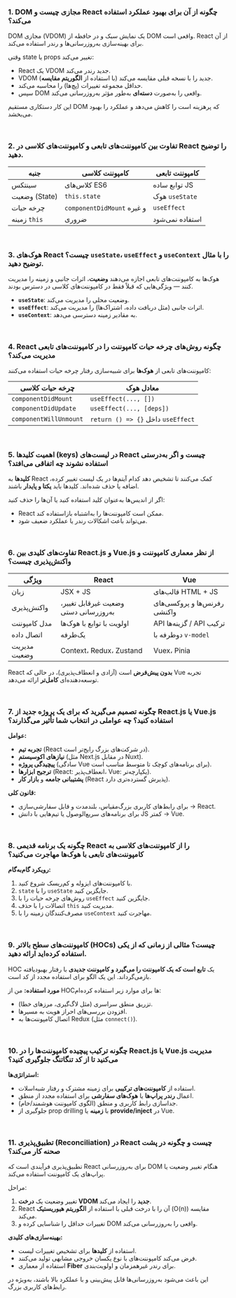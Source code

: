 ### 1. DOM مجازی چیست و React چگونه از آن برای بهبود عملکرد استفاده می‌کند؟

DOM مجازی (VDOM) یک نمایش سبک و در حافظه از DOM واقعی است. React از آن برای بهینه‌سازی به‌روزرسانی‌ها و رندر استفاده می‌کند.

وقتی state یا props تغییر می‌کند:

- React یک VDOM جدید رندر می‌کند.
- VDOM جدید را با نسخه قبلی مقایسه می‌کند (با استفاده از **الگوریتم مقایسه**).
- حداقل مجموعه تغییرات (پچ‌ها) را محاسبه می‌کند.
- سپس DOM واقعی را به‌صورت **دسته‌ای** به‌طور مؤثر به‌روزرسانی می‌کند.

این کار دستکاری مستقیم DOM که پرهزینه است را کاهش می‌دهد و عملکرد را بهبود می‌بخشد.

<br />

### 2. تفاوت بین کامپوننت‌های تابعی و کامپوننت‌های کلاسی در React را توضیح دهید.

| جنبه           | کامپوننت کلاسی         | کامپوننت تابعی      |
| -------------- | ----------------------- | -------------------- |
| سینتکس        | کلاس‌های ES6            | توابع ساده JS       |
| وضعیت (State)  | `this.state`            | هوک `useState`       |
| چرخه حیات     | `componentDidMount` و غیره | `useEffect`          |
| زمینه `this`   | ضروری                   | استفاده نمی‌شود      |

<br />

### 3. هوک‌های React چیست؟ `useState`، `useEffect` و `useContext` را با مثال توضیح دهید.

هوک‌ها به کامپوننت‌های تابعی اجازه می‌دهند **وضعیت**، اثرات جانبی و زمینه را مدیریت کنند — ویژگی‌هایی که قبلاً فقط در کامپوننت‌های کلاسی در دسترس بودند.

- **`useState`**: وضعیت محلی را مدیریت می‌کند.
- **`useEffect`**: اثرات جانبی (مثل دریافت داده، اشتراک‌ها) را مدیریت می‌کند.
- **`useContext`**: به مقادیر زمینه دسترسی می‌دهد.

<br />

### 4. React چگونه روش‌های چرخه حیات کامپوننت را در کامپوننت‌های تابعی مدیریت می‌کند؟

کامپوننت‌های تابعی از **هوک‌ها** برای شبیه‌سازی رفتار چرخه حیات استفاده می‌کنند:

| چرخه حیات کلاسی       | معادل هوک                          |
| ---------------------- | ----------------------------------- |
| `componentDidMount`    | `useEffect(..., [])`                |
| `componentDidUpdate`   | `useEffect(..., [deps])`            |
| `componentWillUnmount` | `return () => {}` داخل `useEffect` |

<br />

### 5. اهمیت کلیدها (keys) در لیست‌های React چیست و اگر به‌درستی استفاده نشوند چه اتفاقی می‌افتد؟

**کلیدها** به React کمک می‌کنند تا تشخیص دهد کدام آیتم‌ها در یک لیست تغییر کرده، اضافه یا حذف شده‌اند. کلیدها باید **یکتا و پایدار** باشند.

اگر از اندیس‌ها به‌عنوان کلید استفاده کنید یا آن‌ها را حذف کنید:

- React ممکن است کامپوننت‌ها را به‌اشتباه بازاستفاده کند.
- می‌تواند باعث اشکالات رندر یا عملکرد ضعیف شود.

<br />

### 6. تفاوت‌های کلیدی بین React.js و Vue.js از نظر معماری کامپوننت و واکنش‌پذیری چیست؟

| ویژگی           | React                           | Vue                           |
| --------------- | ------------------------------- | ----------------------------- |
| زبان            | JSX + JS                        | قالب‌های HTML + JS            |
| واکنش‌پذیری     | وضعیت غیرقابل تغییر، به‌روزرسانی دستی | رفرنس‌ها و پروکسی‌های واکنشی |
| مدل کامپوننت    | اولویت با توابع با هوک‌ها       | API گزینه‌ها / API ترکیب      |
| اتصال داده      | یک‌طرفه                        | دوطرفه با `v-model`          |
| مدیریت وضعیت     | Context، Redux، Zustand         | Vuex، Pinia                   |

React **بدون پیش‌فرض** است (آزادی و انعطاف‌پذیری)، در حالی که Vue تجربه توسعه‌دهنده‌ای **کامل‌تر** ارائه می‌دهد.

<br />

### 7. چگونه تصمیم می‌گیرید که برای یک پروژه جدید از React.js یا Vue.js استفاده کنید؟ چه عواملی در انتخاب شما تأثیر می‌گذارند؟

**عوامل:**

- **تجربه تیم** (React در شرکت‌های بزرگ رایج‌تر است).
- **نیازهای اکوسیستم** (مثل Next.js در مقابل Nuxt).
- **پیچیدگی پروژه** (سادگی Vue برای برنامه‌های کوچک تا متوسط مناسب است).
- **ترجیح ابزارها** (React: انعطاف‌پذیر، Vue: یکپارچه‌تر).
- **پشتیبانی جامعه** و **بازار کار** (React پذیرش گسترده‌تری دارد).

**قانون کلی:**

- برای رابط‌های کاربری بزرگ‌مقیاس، بلندمدت و قابل سفارشی‌سازی → React.
- برای برنامه‌های سریع‌الوصول یا تیم‌هایی با دانش JS کمتر → Vue.

<br />

### 8. چگونه یک برنامه قدیمی React را از کامپوننت‌های کلاسی به کامپوننت‌های تابعی با هوک‌ها مهاجرت می‌کنید؟

**رویکرد گام‌به‌گام:**

1. با کامپوننت‌های ایزوله و کم‌ریسک شروع کنید.
2. `state` را با `useState` جایگزین کنید.
3. روش‌های چرخه حیات را با `useEffect` جایگزین کنید.
4. اتصالات را با حذف `this` مدیریت کنید.
5. مصرف‌کنندگان زمینه را با `useContext` مهاجرت کنید.

<br />

### 9. کامپوننت‌های سطح بالاتر (HOCs) چیست؟ مثالی از زمانی که از یکی استفاده کرده‌اید ارائه دهید.

HOC یک **تابع است که یک کامپوننت را می‌گیرد و کامپوننت جدیدی** با رفتار بهبودیافته بازمی‌گرداند. این یک الگو برای استفاده مجدد از کد است.

**مورد استفاده:**
من از HOCها برای موارد زیر استفاده کرده‌ام:

- تزریق منطق سراسری (مثل لاگ‌گیری، مرزهای خطا).
- افزودن بررسی‌های احراز هویت به مسیرها.
- اتصال کامپوننت‌ها به Redux (مثل `connect()`).

<br />

### 10. چگونه ترکیب پیچیده کامپوننت‌ها را در React.js یا Vue.js مدیریت می‌کنید تا از کد تنگاتنگ جلوگیری کنید؟

**استراتژی‌ها:**

- استفاده از **کامپوننت‌های ترکیبی** برای زمینه مشترک و رفتار شبه‌اسلات.
- اعمال **رندر پراپ‌ها** یا **هوک‌های سفارشی** برای استفاده مجدد از منطق.
- جداسازی رابط کاربری و منطق (الگوی کامپوننت هوشمند/خام).
- جلوگیری از prop drilling با **زمینه** یا **provide/inject** در Vue.

<br />

### 11. تطبیق‌پذیری (Reconciliation) در React چیست و چگونه در پشت صحنه کار می‌کند؟

تطبیق‌پذیری فرآیندی است که React برای به‌روزرسانی DOM هنگام تغییر وضعیت یا پراپ‌های یک کامپوننت استفاده می‌کند.

مراحل:

1. تغییر وضعیت یک **درخت VDOM جدید** را ایجاد می‌کند.
2. React آن را با درخت قبلی با استفاده از **الگوریتم هیوریستیک** (O(n)) مقایسه می‌کند.
3. تغییرات حداقل را شناسایی کرده و DOM واقعی را به‌روزرسانی می‌کند.

**بهینه‌سازی‌های کلیدی:**

- استفاده از **کلیدها** برای تشخیص تغییرات لیست.
- فرض می‌کند کامپوننت‌های با نوع یکسان خروجی مشابهی تولید می‌کنند.
- استفاده از معماری **Fiber** برای رندر غیرهمزمان و اولویت‌بندی.

این باعث می‌شود به‌روزرسانی‌ها قابل پیش‌بینی و با عملکرد بالا باشند، به‌ویژه در رابط‌های کاربری بزرگ.